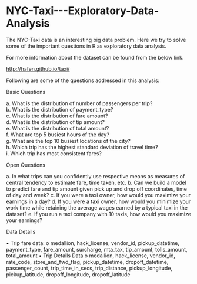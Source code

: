 # NYC-Taxi---Exploratory-Data-Analysis

The NYC-Taxi data is an interesting big data problem. Here we try to solve some of the important questions in R as exploratory data analysis.

For more information about the dataset can be found from the below link.

http://hafen.github.io/taxi/

Following are some of the questions addressed in this analysis:

Basic Questions

a.	What is the distribution of number of passengers per trip?<br>
b.	What is the distribution of payment_type?<br>
c.	What is the distribution of fare amount?<br>
d.	What is the distribution of tip amount?<br>
e.	What is the distribution of total amount?<br>
f.	What are top 5 busiest hours of the day?<br>
g.	What are the top 10 busiest locations of the city?<br>
h.	Which trip has the highest standard deviation of travel time?<br>
i.	Which trip has most consistent fares?<br> 

Open Questions

a.	In what trips can you confidently use respective means as measures of central tendency to estimate fare, time taken, etc.
b.	Can we build a model to predict fare and tip amount given pick up and drop off coordinates, time of day and week?
c.	If you were a taxi owner, how would you maximize your earnings in a day?
d.	If you were a taxi owner, how would you minimize your work time while retaining the average wages earned by a typical taxi in the dataset?
e.	If you run a taxi company with 10 taxis, how would you maximize your earnings?

Data Details

•	Trip fare data:
o	medallion, hack_license, vendor_id, pickup_datetime, payment_type, fare_amount, surcharge, mta_tax, tip_amount, tolls_amount, total_amount
•	Trip Details Data
o	medallion, hack_license, vendor_id, rate_code, store_and_fwd_flag, pickup_datetime, dropoff_datetime, passenger_count, trip_time_in_secs, trip_distance, pickup_longitude, pickup_latitude, dropoff_longitude, dropoff_latitude

